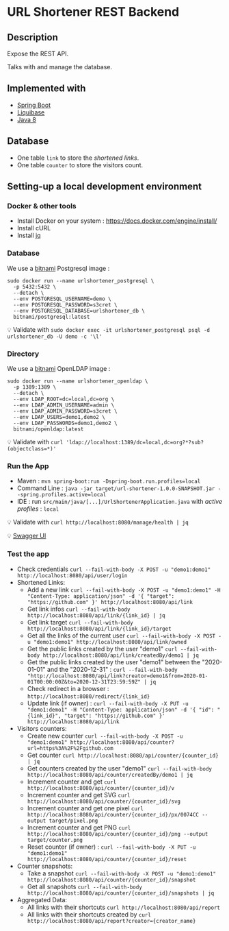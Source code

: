 # URL Shortener REST Backend

## Description

Expose the REST API.

Talks with and manage the database.

## Implemented with

* [Spring Boot](https://spring.io/projects/spring-boot)
* [Liquibase](http://www.liquibase.org/)
* [Java 8](https://www.oracle.com/technetwork/java/javase/downloads/jre8-downloads-2133155.html)

## Database

- One table `link` to store the _shortened links_.
- One table `counter` to store the visitors count.

## Setting-up a local development environment

### Docker & other tools

* Install Docker on your system : <https://docs.docker.com/engine/install/>
* Install cURL
* Install [jq](https://stedolan.github.io/jq/)

### Database

We use a [bitnami](https://hub.docker.com/r/bitnami/postgresql) Postgresql image :

```shell
sudo docker run --name urlshortener_postgresql \
  -p 5432:5432 \
  --detach \
  --env POSTGRESQL_USERNAME=demo \
  --env POSTGRESQL_PASSWORD=s3cret \
  --env POSTGRESQL_DATABASE=urlshortener_db \
  bitnami/postgresql:latest
```

:bulb: Validate with `sudo docker exec -it urlshortener_postgresql psql -d urlshortener_db -U demo -c '\l'`

### Directory

We use a [bitnami](https://hub.docker.com/r/bitnami/openldap/) OpenLDAP image :

```shell
sudo docker run --name urlshortener_openldap \
  -p 1389:1389 \
  --detach \
  --env LDAP_ROOT=dc=local,dc=org \
  --env LDAP_ADMIN_USERNAME=admin \
  --env LDAP_ADMIN_PASSWORD=s3cret \
  --env LDAP_USERS=demo1,demo2 \
  --env LDAP_PASSWORDS=demo1,demo2 \
  bitnami/openldap:latest
```

:bulb: Validate with `curl 'ldap://localhost:1389/dc=local,dc=org?*?sub?(objectclass=*)'`

### Run the App

* Maven : `mvn spring-boot:run -Dspring-boot.run.profiles=local`
* Command Line : `java -jar target/url-shortener-1.0.0-SNAPSHOT.jar --spring.profiles.active=local`
* IDE : run `src/main/java/[...]/UrlShortenerApplication.java` with _active profiles_ : `local`

:bulb: Validate with `curl http://localhost:8080/manage/health | jq`

:bulb: [Swagger UI](http://localhost:8080/openapi/swagger-ui/)

### Test the app

* Check credentials `curl --fail-with-body -X POST -u "demo1:demo1" http://localhost:8080/api/user/login`
* Shortened Links:
  * Add a new link `curl --fail-with-body -X POST -u "demo1:demo1" -H "Content-Type: application/json" -d '{ "target": "https://github.com" }' http://localhost:8080/api/link`
  * Get link infos `curl --fail-with-body http://localhost:8080/api/link/{link_id} | jq`
  * Get link target `curl --fail-with-body http://localhost:8080/api/link/{link_id}/target`
  * Get all the links of the current user `curl --fail-with-body -X POST -u "demo1:demo1" http://localhost:8080/api/link/owned`
  * Get the public links created by the user "demo1" `curl --fail-with-body http://localhost:8080/api/link/createdBy/demo1 | jq`
  * Get the public links created by the user "demo1" between the "2020-01-01" and the "2020-12-31" : `curl --fail-with-body "http://localhost:8080/api/link?creator=demo1&from=2020-01-01T00:00:00Z&to=2020-12-31T23:59:59Z" | jq`
  * Check redirect in a browser : `http://localhost:8080/redirect/{link_id}`
  * Update link (if owner) : `curl --fail-with-body -X PUT -u "demo1:demo1" -H "Content-Type: application/json" -d '{ "id": "{link_id}", "target": "https://github.com" }' http://localhost:8080/api/link`
* Visitors counters:
  * Create new counter `curl --fail-with-body -X POST -u "demo1:demo1" http://localhost:8080/api/counter?url=https%3A%2F%2Fgithub.com`
  * Get counter `curl http://localhost:8080/api/counter/{counter_id} | jq`
  * Get counters created by the user "demo1" `curl --fail-with-body http://localhost:8080/api/counter/createdBy/demo1 | jq`
  * Increment counter and get `curl http://localhost:8080/api/counter/{counter_id}/v`
  * Increment counter and get SVG `curl http://localhost:8080/api/counter/{counter_id}/svg`
  * Increment counter and get one pixel `curl http://localhost:8080/api/counter/{counter_id}/px/0074CC --output target/pixel.png`
  * Increment counter and get PNG `curl http://localhost:8080/api/counter/{counter_id}/png --output target/counter.png`
  * Reset counter (if owner) : `curl --fail-with-body -X PUT -u "demo1:demo1" http://localhost:8080/api/counter/{counter_id}/reset`
* Counter snapshots:
  * Take a snapshot `curl --fail-with-body -X POST -u "demo1:demo1" http://localhost:8080/api/counter/{counter_id}/snapshot`
  * Get all snapshots `curl --fail-with-body http://localhost:8080/api/counter/{counter_id}/snapshots | jq`
* Aggregated Data:
  * All links with their shortcuts `curl http://localhost:8080/api/report`
  * All links with their shortcuts created by `curl http://localhost:8080/api/report?creator={creator_name}`
